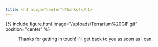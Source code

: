 ```yaml
---
title: <h1 align="center">Thanks!</h1>
---
```


{% include figure.html image="/uploads/Terrarium%20GIF.gif" position="center" %}

<p align="center">Thanks for getting in touch! I'll get back to you as soon as I can.</p>